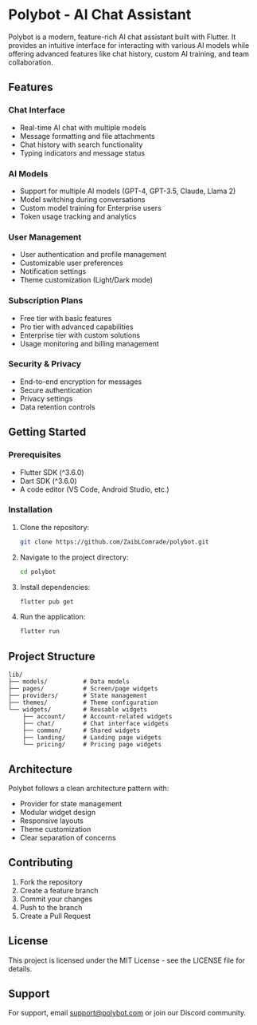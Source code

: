# Polybot - AI Chat Assistant

Polybot is a modern, feature-rich AI chat assistant built with Flutter. It provides an intuitive interface for interacting with various AI models while offering advanced features like chat history, custom AI training, and team collaboration.

## Features

### Chat Interface
- Real-time AI chat with multiple models
- Message formatting and file attachments
- Chat history with search functionality
- Typing indicators and message status

### AI Models
- Support for multiple AI models (GPT-4, GPT-3.5, Claude, Llama 2)
- Model switching during conversations
- Custom model training for Enterprise users
- Token usage tracking and analytics

### User Management
- User authentication and profile management
- Customizable user preferences
- Notification settings
- Theme customization (Light/Dark mode)

### Subscription Plans
- Free tier with basic features
- Pro tier with advanced capabilities
- Enterprise tier with custom solutions
- Usage monitoring and billing management

### Security & Privacy
- End-to-end encryption for messages
- Secure authentication
- Privacy settings
- Data retention controls

## Getting Started

### Prerequisites
- Flutter SDK (^3.6.0)
- Dart SDK (^3.6.0)
- A code editor (VS Code, Android Studio, etc.)

### Installation

1. Clone the repository:
   ```bash
   git clone https://github.com/ZaibLComrade/polybot.git
   ```

2. Navigate to the project directory:
   ```bash
   cd polybot
   ```

3. Install dependencies:
   ```bash
   flutter pub get
   ```

4. Run the application:
   ```bash
   flutter run
   ```

## Project Structure

```
lib/
├── models/          # Data models
├── pages/           # Screen/page widgets
├── providers/       # State management
├── themes/          # Theme configuration
└── widgets/         # Reusable widgets
    ├── account/     # Account-related widgets
    ├── chat/        # Chat interface widgets
    ├── common/      # Shared widgets
    ├── landing/     # Landing page widgets
    └── pricing/     # Pricing page widgets
```

## Architecture

Polybot follows a clean architecture pattern with:
- Provider for state management
- Modular widget design
- Responsive layouts
- Theme customization
- Clear separation of concerns

## Contributing

1. Fork the repository
2. Create a feature branch
3. Commit your changes
4. Push to the branch
5. Create a Pull Request

## License

This project is licensed under the MIT License - see the LICENSE file for details.

## Support

For support, email support@polybot.com or join our Discord community.